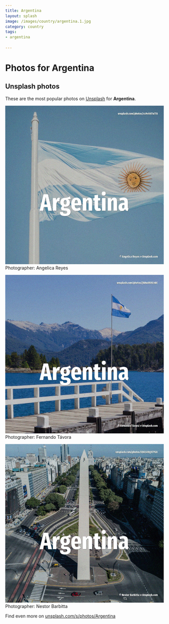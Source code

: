 ```yaml
---
title: Argentina
layout: splash
image: /images/country/argentina.1.jpg
category: country
tags:
- argentina

---
```

# Photos for Argentina
 
## Unsplash photos
These are the most popular photos on [Unsplash](https://unsplash.com) for **Argentina**.
 
![Argentina](/images/country/argentina.1.jpg)
Photographer:  Angelica Reyes
 
![Argentina](/images/country/argentina.2.jpg)
Photographer:  Fernando Távora
 
![Argentina](/images/country/argentina.3.jpg)
Photographer:  Nestor Barbitta
 
Find even more on [unsplash.com/s/photos/Argentina](https://unsplash.com/s/photos/Argentina)
 
